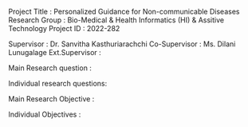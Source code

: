 Project Title  : Personalized Guidance for Non-communicable Diseases
Research Group : Bio-Medical & Health Informatics (HI) & Assitive Technology
Project ID     : 2022-282

Supervisor     : Dr. Sanvitha Kasthuriarachchi
Co-Supervisor  : Ms. Dilani Lunugalage
Ext.Supervisor : 

Main Research question :


Individual research questions:


Main Research Objective :


Individual Objectives :

